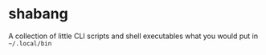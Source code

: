 # shabang
A collection of little CLI scripts and shell executables what you would put in `~/.local/bin`
